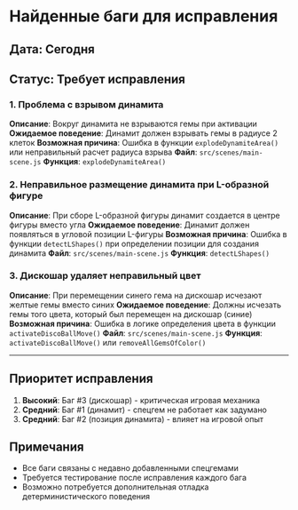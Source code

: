 # Найденные баги для исправления

## Дата: Сегодня
## Статус: Требует исправления

### 1. Проблема с взрывом динамита
**Описание**: Вокруг динамита не взрываются гемы при активации
**Ожидаемое поведение**: Динамит должен взрывать гемы в радиусе 2 клеток
**Возможная причина**: Ошибка в функции `explodeDynamiteArea()` или неправильный расчет радиуса взрыва
**Файл**: `src/scenes/main-scene.js`
**Функция**: `explodeDynamiteArea()`

### 2. Неправильное размещение динамита при L-образной фигуре
**Описание**: При сборе L-образной фигуры динамит создается в центре фигуры вместо угла
**Ожидаемое поведение**: Динамит должен появляться в угловой позиции L-фигуры
**Возможная причина**: Ошибка в функции `detectLShapes()` при определении позиции для создания динамита
**Файл**: `src/scenes/main-scene.js` 
**Функция**: `detectLShapes()`

### 3. Дискошар удаляет неправильный цвет
**Описание**: При перемещении синего гема на дискошар исчезают желтые гемы вместо синих
**Ожидаемое поведение**: Должны исчезать гемы того цвета, который был перемещен на дискошар (синие)
**Возможная причина**: Ошибка в логике определения цвета в функции `activateDiscoBallMove()`
**Файл**: `src/scenes/main-scene.js`
**Функция**: `activateDiscoBallMove()` или `removeAllGemsOfColor()`

---

## Приоритет исправления
1. **Высокий**: Баг #3 (дискошар) - критическая игровая механика
2. **Средний**: Баг #1 (динамит) - спецгем не работает как задумано  
3. **Средний**: Баг #2 (позиция динамита) - влияет на игровой опыт

## Примечания
- Все баги связаны с недавно добавленными спецгемами
- Требуется тестирование после исправления каждого бага
- Возможно потребуется дополнительная отладка детерминистического поведения 